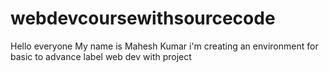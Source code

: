# webdevcoursewithsourcecode
Hello everyone My name is Mahesh Kumar i'm creating an environment for basic to advance label web dev with project
